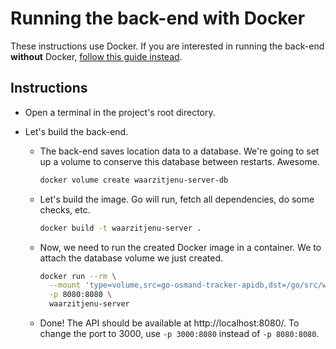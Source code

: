 # Running the back-end with Docker

These instructions use Docker. If you are interested in running the back-end **without** Docker, [follow this guide instead](./Without-Docker.md).

## Instructions

- Open a terminal in the project's root directory.

- Let's build the back-end.

  - The back-end saves location data to a database. We're going to set up a volume to conserve this database between restarts. Awesome.

    ```sh
    docker volume create waarzitjenu-server-db
    ```

  - Let's build the image. Go will run, fetch all dependencies, do some checks, etc.

    ```sh
    docker build -t waarzitjenu-server .
    ```

  - Now, we need to run the created Docker image in a container. We to attach the database volume we just created.

    ```sh
    docker run --rm \
      --mount 'type=volume,src=go-osmand-tracker-apidb,dst=/go/src/waarzitjenu/server/database/' \
      -p 8080:8080 \
      waarzitjenu-server
    ```

  - Done! The API should be available at http://localhost:8080/. To change the port to 3000, use `-p 3000:8080` instead of `-p 8080:8080`.
